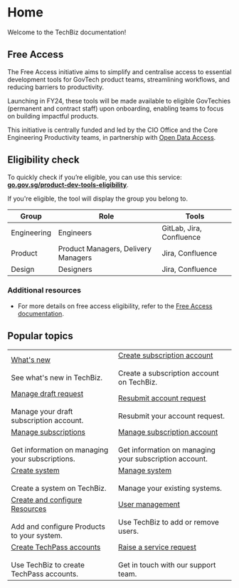 # Home

Welcome to the TechBiz documentation!

## Free Access

The Free Access initiative aims to simplify and centralise access to essential development tools for GovTech product teams, streamlining workflows, and reducing barriers to productivity.

Launching in FY24, these tools will be made available to eligible GovTechies (permanent and contract staff) upon onboarding, enabling teams to focus on  building impactful products.

This initiative is centrally funded and led by the CIO Office and the Core Engineering Productivity teams, in partnership with [Open Data Access](https://docs.developer.tech.gov.sg/docs/open-data-access/). 

## Eligibility check 

To  quickly check if you’re eligible, you can use this service: [**go.gov.sg/product-dev-tools-eligibility**](https://go.gov.sg/product-dev-tools-eligibility). 

If you're eligible, the tool will display the group you belong to.

| Group | Role | Tools |
|---|---|--|
| Engineering | Engineers  | GitLab, Jira, Confluence |
| Product | Product Managers, Delivery Managers | Jira, Confluence |
| Design | Designers | Jira, Confluence |

### Additional resources

- For more details on free access eligibility, refer to the [Free Access documentation](https://docs.developer.tech.gov.sg/docs/free-access/home).


## Popular topics
|  |  | 
| --- | --- |
| [What's new](whats-new/release-notes.md)</br></br> See what's new in TechBiz. | [Create subscription account](create-subscription-acc/request-for-techbiz-account.md) </br></br> Create a subscription account on TechBiz. |
| [Manage draft request](create-subscription-acc/manage-draft-request.md) </br></br> Manage your draft subscription account. | [Resubmit account request](create-subscription-acc/resubmit-techbiz-account-application.md)</br></br> Resubmit your account request.  |
|  [Manage subscriptions](manage-subscriptions.md) </br></br> Get information on managing your subscriptions. |  [Manage subscription account](manage-techbiz-account.md)</br></br> Get information on managing your subscription account. |
| [Create system](create-techbiz-system.md) </br></br> Create a system on TechBiz. | [Manage system](manage-techbiz-system.md)</br></br> Manage your existing systems. |
| [Create and configure Resources](create-and-configure-products.md) </br></br> Add and configure Products to your system. | [User management](manage-user-access-subscribed-sgts-products.md) </br></br> Use TechBiz to add or remove users. |
| [Create TechPass accounts](invite-users.md)</br></br> Use TechBiz to create TechPass accounts. | [Raise a service request](https://go.gov.sg/techBiz-sr) </br></br> Get in touch with our support team. |


